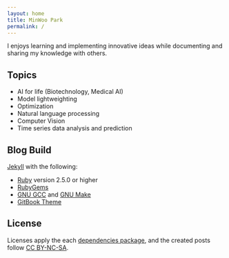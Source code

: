 ```yaml
---
layout: home
title: MinWoo Park
permalink: /
---
```


I enjoys learning and implementing innovative ideas while documenting and sharing my knowledge with others.

## Topics
- AI for life (Biotechnology, Medical AI)
- Model lightweighting
- Optimization
- Natural language processing
- Computer Vision
- Time series data analysis and prediction

## Blog Build
[Jekyll](https://jekyllrb.com) with the following:
- [Ruby](https://www.ruby-lang.org/en/) version 2.5.0 or higher
- [RubyGems](https://rubygems.org/)
- [GNU GCC](https://gcc.gnu.org/git.html) and [GNU Make](https://www.gnu.org/software/make/)
- [GitBook Theme](https://github.com/sighingnow/jekyll-gitbook)

## License
Licenses apply the each [dependencies package](https://choosealicense.com/licenses/), and the created posts follow [CC BY-NC-SA](https://creativecommons.org/licenses/by-nc-sa/4.0/).
